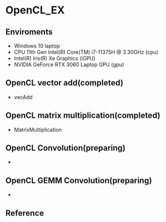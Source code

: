 # OpenCL_EX

## Enviroments
- Windows 10 laptop
- CPU 11th Gen Intel(R) Core(TM) i7-11375H @ 3.30GHz (cpu)
- Intel(R) Iris(R) Xe Graphics (iGPU)
- NVIDIA GeForce RTX 3060 Laptop GPU (gpu)

## OpenCL vector add(completed)
- vecAdd

##  OpenCL matrix multiplication(completed)
- MatrixMultiplication


##  OpenCL Convolution(preparing)
-


##  OpenCL GEMM Convolution(preparing)
-


## Reference
